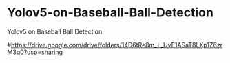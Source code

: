 # Yolov5-on-Baseball-Ball-Detection
Yolov5 on Baseball Ball Detection

#https://drive.google.com/drive/folders/14D6tRe8m_L_UvE1ASaT8LXp1Z6zrM3q0?usp=sharing
